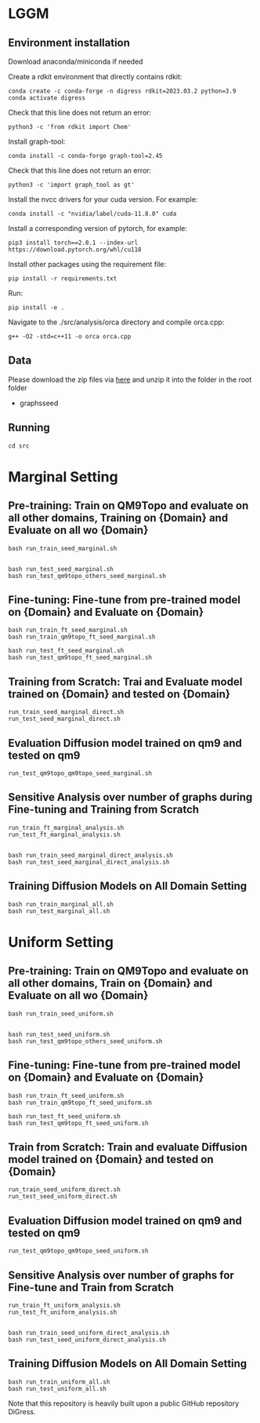 # LGGM

## Environment installation
Download anaconda/miniconda if needed

Create a rdkit environment that directly contains rdkit:
```
conda create -c conda-forge -n digress rdkit=2023.03.2 python=3.9
conda activate digress
```
Check that this line does not return an error:
```
python3 -c 'from rdkit import Chem'
```
Install graph-tool:
```
conda install -c conda-forge graph-tool=2.45
```
Check that this line does not return an error:
```
python3 -c 'import graph_tool as gt' 
```
Install the nvcc drivers for your cuda version. For example:
```
conda install -c "nvidia/label/cuda-11.8.0" cuda
```
Install a corresponding version of pytorch, for example:
```
pip3 install torch==2.0.1 --index-url https://download.pytorch.org/whl/cu118
```
Install other packages using the requirement file:
```
pip install -r requirements.txt
```
Run:
```
pip install -e .
```
Navigate to the ./src/analysis/orca directory and compile orca.cpp:
```
g++ -O2 -std=c++11 -o orca orca.cpp
```

## Data
Please download the zip files via [here](https://drive.google.com/file/d/11eleKk9dhO5nleUXFb9RJMuiwHnj5S0I/view?usp=drive_link) and unzip it into the folder in the root folder
- graphsseed

## Running
```
cd src
```


# Marginal Setting

## Pre-training: Train on QM9Topo and evaluate on all other domains, Training on {Domain} and Evaluate on all wo {Domain}
```
bash run_train_seed_marginal.sh


bash run_test_seed_marginal.sh
bash run_test_qm9topo_others_seed_marginal.sh
```

## Fine-tuning: Fine-tune from pre-trained model on {Domain} and Evaluate on {Domain}
```
bash run_train_ft_seed_marginal.sh
bash run_train_qm9topo_ft_seed_marginal.sh

bash run_test_ft_seed_marginal.sh
bash run_test_qm9topo_ft_seed_marginal.sh
```

## Training from Scratch: Trai and Evaluate model trained on {Domain} and tested on {Domain}
```
run_train_seed_marginal_direct.sh
run_test_seed_marginal_direct.sh
```

## Evaluation Diffusion model trained on qm9 and tested on qm9
```
run_test_qm9topo_qm9topo_seed_marginal.sh
```


## Sensitive Analysis over number of graphs during Fine-tuning and Training from Scratch 
```
run_train_ft_marginal_analysis.sh
run_test_ft_marginal_analysis.sh


bash run_train_seed_marginal_direct_analysis.sh
bash run_test_seed_marginal_direct_analysis.sh
```


## Training Diffusion Models on All Domain Setting
```
bash run_train_marginal_all.sh
bash run_test_marginal_all.sh
```



# Uniform Setting

## Pre-training: Train on QM9Topo and evaluate on all other domains, Train on {Domain} and Evaluate on all wo {Domain}
```
bash run_train_seed_uniform.sh


bash run_test_seed_uniform.sh
bash run_test_qm9topo_others_seed_uniform.sh
```

## Fine-tuning: Fine-tune from pre-trained model on {Domain} and Evaluate on {Domain}
```
bash run_train_ft_seed_uniform.sh
bash run_train_qm9topo_ft_seed_uniform.sh

bash run_test_ft_seed_uniform.sh
bash run_test_qm9topo_ft_seed_uniform.sh
```

## Train from Scratch: Train and evaluate Diffusion model trained on {Domain} and tested on {Domain}
```
run_train_seed_uniform_direct.sh
run_test_seed_uniform_direct.sh
```

## Evaluation Diffusion model trained on qm9 and tested on qm9
```
run_test_qm9topo_qm9topo_seed_uniform.sh
```


## Sensitive Analysis over number of graphs for Fine-tune and Train from Scratch
```
run_train_ft_uniform_analysis.sh
run_test_ft_uniform_analysis.sh


bash run_train_seed_uniform_direct_analysis.sh
bash run_test_seed_uniform_direct_analysis.sh
```


## Training Diffusion Models on All Domain Setting
```
bash run_train_uniform_all.sh
bash run_test_uniform_all.sh
```



Note that this repository is heavily built upon a public GitHub repository DiGress.
